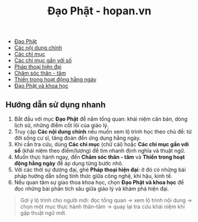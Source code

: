 ﻿---
title: Đạo Phật - hopan.vn
---

- [Đạo Phật](dao_phat.md)
- [Các nội dung chính](noi_dung_chinh.md)
- [Các chỉ mục](khai_niem/chi_muc.md)
- [Các chỉ mục gần với số](khai_niem_so/khai_niem_so.md)
- [Pháp thoại hiện đại](phap_thoai_hien_dai/index.md)
- [Chăm sóc thân - tâm](cham_soc_than_tam/index.md)
- [Thiền trong hoạt động hằng ngày](thien_hang_ngay/danh_muc_thien.md)
- [Đạo Phật và khoa học](dao_phat_va_khoa_hoc/index.md)

## Hướng dẫn sử dụng nhanh

1. Bắt đầu với mục **Đạo Phật** để nắm tổng quan: khái niệm căn bản, dòng lịch sử, những điểm cốt lõi của giáo lý.
2. Truy cập **Các nội dung chính** nếu muốn xem lộ trình học theo chủ đề: từ đời sống cư sĩ, tăng đoàn đến ứng dụng hằng ngày.
3. Khi cần tra cứu, dùng **Các chỉ mục** (chữ cái) hoặc **Các chỉ mục gần với số** (khái niệm theo điểm/lượng) để tìm nhanh định nghĩa và thuật ngữ.
4. Muốn thực hành ngay, đến **Chăm sóc thân - tâm** và **Thiền trong hoạt động hằng ngày** để áp dụng từng bước nhỏ.
5. Với các thời sự đương đại, ghé **Pháp thoại hiện đại**: ở đó có những bài pháp hướng dẫn sống tỉnh thức giữa công nghệ, khí hậu, kinh tế.
6. Nếu quan tâm sự giao thoa khoa học, chọn **Đạo Phật và khoa học** để đọc những bài phân tích sâu giữa giáo lý và khám phá hiện đại.

> Gợi ý lộ trình cho người mới: đọc tổng quan → xem lộ trình nội dung → chọn một mục thực hành thân-tâm → quay lại tra cứu khái niệm khi gặp thuật ngữ mới.
